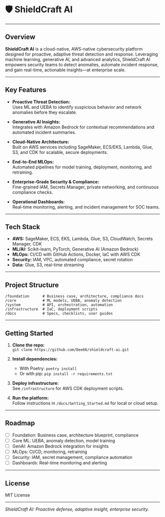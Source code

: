 # 🛡️ ShieldCraft AI

---

## Overview

**ShieldCraft AI** is a cloud-native, AWS-native cybersecurity platform designed for proactive, adaptive threat detection and response. Leveraging machine learning, generative AI, and advanced analytics, ShieldCraft AI empowers security teams to detect anomalies, automate incident response, and gain real-time, actionable insights—at enterprise scale.

---

## Key Features

- **Proactive Threat Detection:**  
  Uses ML and UEBA to identify suspicious behavior and network anomalies before they escalate.

- **Generative AI Insights:**  
  Integrates with Amazon Bedrock for contextual recommendations and automated incident summaries.

- **Cloud-Native Architecture:**  
  Built on AWS services including SageMaker, ECS/EKS, Lambda, Glue, S3, and CDK for scalable, secure deployments.

- **End-to-End MLOps:**  
  Automated pipelines for model training, deployment, monitoring, and retraining.

- **Enterprise-Grade Security & Compliance:**  
  Fine-grained IAM, Secrets Manager, private networking, and continuous compliance checks.

- **Operational Dashboards:**  
  Real-time monitoring, alerting, and incident management for SOC teams.

---

## Tech Stack

- **AWS:** SageMaker, ECS, EKS, Lambda, Glue, S3, CloudWatch, Secrets Manager, CDK
- **ML/AI:** Scikit-learn, PyTorch, Generative AI (Amazon Bedrock)
- **MLOps:** CI/CD with GitHub Actions, Docker, IaC with AWS CDK
- **Security:** IAM, VPC, automated compliance, secret rotation
- **Data:** Glue, S3, real-time streaming

---

## Project Structure

```
/foundation      # Business case, architecture, compliance docs
/core            # ML models, UEBA, anomaly detection
/system          # API, orchestration, automation
/infrastructure  # IaC, deployment scripts
/docs            # Specs, checklists, user guides
```

---

## Getting Started

1. **Clone the repo:**  
   `git clone https://github.com/Dee66/shieldcraft-ai.git`

2. **Install dependencies:**  
   - With Poetry: `poetry install`
   - Or with pip: `pip install -r requirements.txt`

3. **Deploy infrastructure:**  
   See `/infrastructure` for AWS CDK deployment scripts.

4. **Run the platform:**  
   Follow instructions in `/docs/Getting_Started.md` for local or cloud setup.

---

## Roadmap

- [ ] Foundation: Business case, architecture blueprint, compliance
- [ ] Core ML: UEBA, anomaly detection, model training
- [ ] GenAI: Amazon Bedrock integration for insights
- [ ] MLOps: CI/CD, monitoring, retraining
- [ ] Security: IAM, secret management, compliance automation
- [ ] Dashboards: Real-time monitoring and alerting

---

## License

MIT License

---

*ShieldCraft AI: Proactive defense, adaptive insight, enterprise security.*